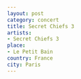 ```yaml
---
layout: post
category: concert
title: Secret Chiefs 3
artists: 
- Secret Chiefs 3
place: 
- Le Petit Bain
country: France
city: Paris
---
```



